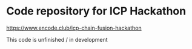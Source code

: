 # Code repository for ICP Hackathon 

https://www.encode.club/icp-chain-fusion-hackathon

This code is unfinished / in development